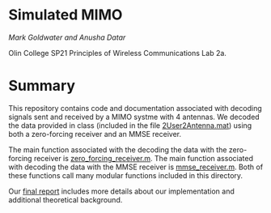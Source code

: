 # Simulated MIMO
*Mark Goldwater and Anusha Datar*

Olin College SP21 Principles of Wireless Communications Lab 2a.
# Summary
This repository contains code and documentation associated with
decoding signals sent and received by a MIMO systme with 4 antennas.
We decoded the data provided in class (included in the file [2User2Antenna.mat](https://github.com/anushadatar/simulated-mimo/blob/main/2User2AntennaBS.mat))
using both a zero-forcing receiver and an MMSE receiver.

The main function associated with the decoding the data with the
zero-forcing receiver is [zero_forcing_receiver.m](https://github.com/anushadatar/simulated-mimo/blob/main/zero_forcing_receiver.m).
The main function associated with decoding the data with the MMSE
receiver is [mmse_receiver.m](https://github.com/anushadatar/simulated-mimo/blob/main/mmse_receiver.m).
Both of these functions call many modular functions included in this directory.

Our [final report](https://github.com/anushadatar/usrp-qpsk/blob/main/docs/report.pdf) includes more details about our implementation
and additional theoretical background.
